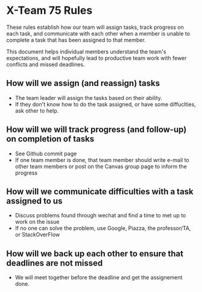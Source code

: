 # X-Team 75 Rules

These rules establish how our team will assign tasks,
track progress on each task, and communicate with each other 
when a member is unable to complete a task that has been assigned to that member.

This document helps individual members understand the team's expectations,
and will hopefully lead to productive team work with fewer conflicts
and missed deadlines.

## How will we assign (and reassign) tasks
  * The team leader will assign the tasks based on their ability.
  * If they don't know how to do the task assigned, or have some diffuclties, ask other to help.


## How will we will track progress (and follow-up) on completion of tasks
  * See Github commit page
  * If one team member is done, that team member should write e-mail to other team members or post on the Canvas group page to inform the progress


## How will we communicate difficulties with a task assigned to us
  * Discuss problems found through wechat and find a time to met up to work on the issue
  * If no one can solve the problem, use Google, Piazza, the professor/TA, or StackOverFlow



## How will we back up each other to ensure that deadlines are not missed
  * We will meet together before the deadline and get the assignement done. 




